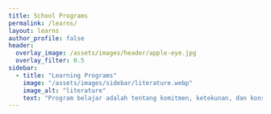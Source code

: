 ```yaml
---
title: School Programs
permalink: /learns/
layout: learns
author_profile: false
header:
  overlay_image: /assets/images/header/apple-eye.jpg
  overlay_filter: 0.5
sidebar:
  - title: "Learning Programs"
    image: "/assets/images/sidebar/literature.webp"
    image_alt: "literature"
    text: "Program belajar adalah tentang komitmen, ketekunan, dan konsistensi. Ingatlah bahwa proses belajar itu sendiri adalah prestasi, dan Anda akan tumbuh dan berkembang seiring berjalannya waktu. Semoga berhasil dalam program belajar Anda!"
---
```


